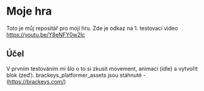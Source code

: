 # Moje hra
Toto je můj repositář pro mojí hru.
Zde je odkaz na 1. testovací video https://youtu.be/Y8eNFY0w2Ic
## Účel
V prvním testováním mi šlo o to si zkusit movement, animaci (idle) a vytvořit blok (zeď).
    brackeys_platformer_assets jsou stáhnuté - (https://brackeys.com/)
